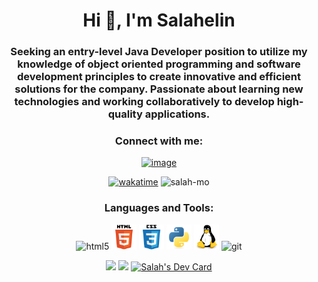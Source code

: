 <h1 align="center">Hi 👋, I'm Salahelin</h1>

<h3 align="center"> 
Seeking an entry-level Java Developer position to utilize my knowledge of object oriented programming and software development principles to create innovative and efficient solutions for the company. Passionate about learning new technologies and working collaboratively to develop high-quality applications.
</h3>

<h3 align="center">Connect with me:</h3>

<div align="center">
     
     
[![image](https://img.shields.io/badge/LinkedIn-0077B5?style=for-the-badge&logo=linkedin&logoColor=white)](https://www.linkedin.com/in/salaheldin-mohamed/)
     
[![wakatime](https://wakatime.com/badge/user/ca26b38c-0ff2-4f75-a20f-a1e564f76830.svg)](https://wakatime.com/@ca26b38c-0ff2-4f75-a20f-a1e564f76830)
<img src="https://komarev.com/ghpvc/?username=salah-mo" alt="salah-mo" >
  

</div>




<h3 align="center">Languages and Tools:</h3>
<p align="center">
     <img src="https://www.vectorlogo.zone/logos/java/java-icon.svg" alt="html5" width="40" height="40"/> 
    <img src="https://raw.githubusercontent.com/devicons/devicon/master/icons/html5/html5-original-wordmark.svg" alt="html5" width="40" height="40"/> 
    <img src="https://raw.githubusercontent.com/devicons/devicon/master/icons/css3/css3-original-wordmark.svg" alt="css3" width="40" height="40"/>  
    <img src="https://raw.githubusercontent.com/devicons/devicon/master/icons/python/python-original.svg" alt="python" width="40" height="40"/> 
    <img src="https://raw.githubusercontent.com/devicons/devicon/master/icons/linux/linux-original.svg" alt="linux" width="40" height="40"/> 
    <img src="https://www.vectorlogo.zone/logos/git-scm/git-scm-icon.svg" alt="git" width="40" height="40"/>
    
</p>

<p align= "center">
  <img height= "150" src="https://github-readme-stats.vercel.app/api?username=salah-mo&theme=radical&show_icons=true&include_all_commits=true" />
  <img height= "150" src="https://github-readme-stats.vercel.app/api/top-langs/?username=salah-mo&theme=radical&layout=compact" />
  <a href="https://app.daily.dev/Salaheldin-MO"><img src="https://api.daily.dev/devcards/89219c22f9de4a41840827fe7dadc5d5.png?r=4qh" width="400" alt="Salah's Dev Card"/</a>
</p>
